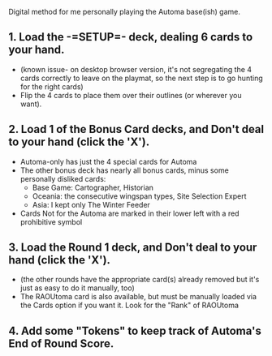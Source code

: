 Digital method for me personally playing the Automa base(ish) game.

## 1. Load the -=SETUP=- deck, dealing 6 cards to your hand. 
 - (known issue- on desktop browser version, it's not segregating the 4 cards correctly to leave on the playmat, so the next step is to go hunting for the right cards)
 - Flip the 4 cards to place them over their outlines (or wherever you want).

## 2. Load 1 of the Bonus Card decks, and Don't deal to your hand (click the 'X').
  - Automa-only has just the 4 special cards for Automa
  - The other bonus deck has nearly all bonus cards, minus some personally disliked cards:
    - Base Game: Cartographer, Historian
    - Oceania: the consecutive wingspan types, Site Selection Expert
    - Asia: I kept only The Winter Feeder
  - Cards Not for the Automa are marked in their lower left with a red prohibitive symbol

## 3. Load the Round 1 deck, and Don't deal to your hand (click the 'X').
  - (the other rounds have the appropriate card(s) already removed but it's just as easy to do it manually, too)
  - The RAOUtoma card is also available, but must be manually loaded via the Cards option if you want it. Look for the "Rank" of RAOUtoma

## 4. Add some "Tokens" to keep track of Automa's End of Round Score.

